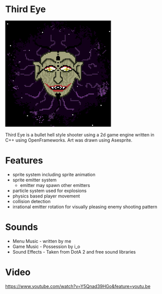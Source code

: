 # Third Eye
![](gif/enemy_animation.gif)

Third Eye is a bullet hell style shooter using a 2d game engine written in C++ using OpenFrameworks. Art was drawn using Asesprite. 

# Features
- sprite system including sprite animation
- sprite emitter system
  - emitter may spawn other emitters
- particle system used for explosions
- physics based player movement
- collision detection
- irrational emitter rotation for visually pleasing enemy shooting pattern

# Sounds
- Menu Music - written by me
- Game Music - Possession by i_o
- Sound Effects - Taken from DotA 2 and free sound libraries

# Video
https://www.youtube.com/watch?v=Y5Qnad39HGo&feature=youtu.be
